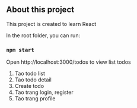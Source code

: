 ## About this project

This project is created to learn React

In the root folder, you can run:

### `npm start`
Open http://localhost:3000/todos to view list todos

1. Tao todo list
2. Tao todo detail
3. Create todo
4. Tao trang login, register
5. Tao trang profile